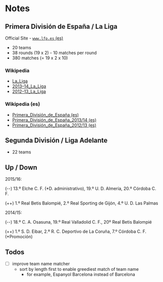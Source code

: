 # Notes


##  Primera División de España / La Liga

Official Site - [`www.lfp.es` (es)](http://www.lfp.es)

- 20 teams
- 38 rounds (19 x 2) - 10 matches per round
- 380 matches (= 19 x 2 x 10)


### Wikipedia

- [La_Liga](http://en.wikipedia.org/wiki/La_Liga)
- [2013–14_La_Liga](http://en.wikipedia.org/wiki/2013–14_La_Liga)
- [2012–13_La_Liga](http://en.wikipedia.org/wiki/2012–13_La_Liga)

### Wikipedia (es)

- [Primera_División_de_España (es)](http://es.wikipedia.org/wiki/Primera_División_de_España)
- [Primera_División_de_España_2013/14 (es)](http://es.wikipedia.org/wiki/Primera_División_de_España_2013/14)
- [Primera_División_de_España_2012/13 (es)](http://es.wikipedia.org/wiki/Primera_División_de_España_2012/13)


##  Segunda División / Liga Adelante

- 22 teams


## Up / Down

2015/16:

(--)  13.º Elche C. F. (*D. administrativo), 19.º U. D. Almería, 20.º Córdoba C. F.

(++)  1.º Real Betis Balompié, 2.º Real Sporting de Gijón, 4.º U. D. Las Palmas

2014/15:

(--)  18.º C. A. Osasuna, 19.º Real Valladolid C. F., 20º Real Betis Balompié

(++)  1.º S. D. Eibar, 2.º R. C. Deportivo de La Coruña, 7.º Córdoba C. F. (*Promoción)




## Todos

- [ ] improve team name matcher
  - sort by length first to enable greediest match of team name
    - for example, Espanyol Barcelona instead of Barcelona
